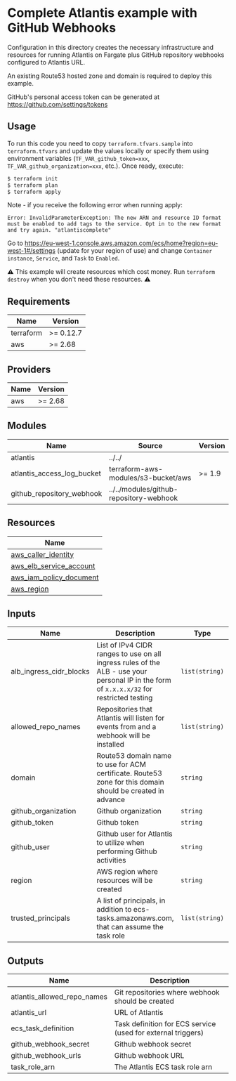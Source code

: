 # Complete Atlantis example with GitHub Webhooks

Configuration in this directory creates the necessary infrastructure and resources for running Atlantis on Fargate plus GitHub repository webhooks configured to Atlantis URL.

An existing Route53 hosted zone and domain is required to deploy this example.

GitHub's personal access token can be generated at https://github.com/settings/tokens

## Usage

To run this code you need to copy `terraform.tfvars.sample` into `terraform.tfvars` and update the values locally or specify them using environment variables (`TF_VAR_github_token=xxx`, `TF_VAR_github_organization=xxx`, etc.). Once ready, execute:

```bash
$ terraform init
$ terraform plan
$ terraform apply
```

Note - if you receive the following error when running apply:

`Error: InvalidParameterException: The new ARN and resource ID format must be enabled to add tags to the service. Opt in to the new format and try again. "atlantiscomplete"`

Go to https://eu-west-1.console.aws.amazon.com/ecs/home?region=eu-west-1#/settings (update for your region of use) and change `Container instance`, `Service`, and `Task` to `Enabled`.

⚠️ This example will create resources which cost money. Run `terraform destroy` when you don't need these resources. ⚠️

<!-- BEGINNING OF PRE-COMMIT-TERRAFORM DOCS HOOK -->
## Requirements

| Name | Version |
|------|---------|
| terraform | >= 0.12.7 |
| aws | >= 2.68 |

## Providers

| Name | Version |
|------|---------|
| aws | >= 2.68 |

## Modules

| Name | Source | Version |
|------|--------|---------|
| atlantis | ../../ |  |
| atlantis_access_log_bucket | terraform-aws-modules/s3-bucket/aws | >= 1.9 |
| github_repository_webhook | ../../modules/github-repository-webhook |  |

## Resources

| Name |
|------|
| [aws_caller_identity](https://registry.terraform.io/providers/hashicorp/aws/2.68/docs/data-sources/caller_identity) |
| [aws_elb_service_account](https://registry.terraform.io/providers/hashicorp/aws/2.68/docs/data-sources/elb_service_account) |
| [aws_iam_policy_document](https://registry.terraform.io/providers/hashicorp/aws/2.68/docs/data-sources/iam_policy_document) |
| [aws_region](https://registry.terraform.io/providers/hashicorp/aws/2.68/docs/data-sources/region) |

## Inputs

| Name | Description | Type | Default | Required |
|------|-------------|------|---------|:--------:|
| alb\_ingress\_cidr\_blocks | List of IPv4 CIDR ranges to use on all ingress rules of the ALB - use your personal IP in the form of `x.x.x.x/32` for restricted testing | `list(string)` | n/a | yes |
| allowed\_repo\_names | Repositories that Atlantis will listen for events from and a webhook will be installed | `list(string)` | n/a | yes |
| domain | Route53 domain name to use for ACM certificate. Route53 zone for this domain should be created in advance | `string` | n/a | yes |
| github\_organization | Github organization | `string` | n/a | yes |
| github\_token | Github token | `string` | n/a | yes |
| github\_user | Github user for Atlantis to utilize when performing Github activities | `string` | n/a | yes |
| region | AWS region where resources will be created | `string` | `"us-east-1"` | no |
| trusted\_principals | A list of principals, in addition to ecs-tasks.amazonaws.com, that can assume the task role | `list(string)` | n/a | yes |

## Outputs

| Name | Description |
|------|-------------|
| atlantis\_allowed\_repo\_names | Git repositories where webhook should be created |
| atlantis\_url | URL of Atlantis |
| ecs\_task\_definition | Task definition for ECS service (used for external triggers) |
| github\_webhook\_secret | Github webhook secret |
| github\_webhook\_urls | Github webhook URL |
| task\_role\_arn | The Atlantis ECS task role arn |
<!-- END OF PRE-COMMIT-TERRAFORM DOCS HOOK -->
